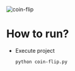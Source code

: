 ![coin-flip](https://github.com/aratheunseen/python-mini-apps/assets/62181222/901801b9-a3d6-4198-a76f-0e2c530ed1bf)

# How to run?

- Execute project

      python coin-flip.py
